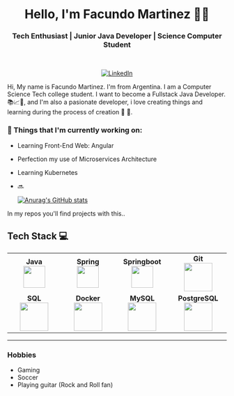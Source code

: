 <h1 align="center"> Hello, I'm Facundo Martinez 👨‍💻 </h1>

<h3 align="center">  Tech Enthusiast | Junior Java Developer  | Science Computer Student </h3> <br>

<p align="center"> 
  <a href="https://www.linkedin.com/in/facundo-martinez-55b286173/"><img alt="LinkedIn" src="https://img.shields.io/badge/-Facundo_Martinez-blue?style=flat-square&logo=Linkedin&logoColor=white&link=https://www.linkedin.com/in/facundo-martinez-55b286173/"></a>
</p>

<!--Introduccion-->
Hi, My name is Facundo Martinez. I'm from Argentina. I am a Computer Science Tech college student. I want to become a Fullstack Java Developer. 📚📈🔬, and I'm also a pasionate developer, i love creating things and learning during the process of creation 🤩 🎈.  

### 💼  Things that I'm currently working on: 
* Learning Front-End Web: Angular
* Perfection my use of Microservices Architecture
* Learning Kubernetes
* 🔜

  [![Anurag's GitHub stats](https://github-readme-stats.vercel.app/api?username=facundo1000&show_icons=true&theme=radical)](https://github.com/anuraghazra/github-readme-stats)

In my repos you'll find projects with this..  

## Tech Stack :computer:

  <table>
  <tbody>
    <td align="center" width="20%">
    <span><b><center>Java</center></b></span> 
    <img height=50px src="https://user-images.githubusercontent.com/69169769/159686643-cf4a5259-e34d-4080-a62e-2084c2a13c45.png"> 
   </td>

<td align="center" width="20%">
<span><b><center>Spring</center></b></span> 
<img height=50px src="https://www.isnotdown.com/assets/pics/spring.png"> 
</td>

<td align="center" width="20%">
<span><b><center>Springboot</center></b></span> 
<img height=50px src="https://www.armadilloamarillo.com/wp-content/uploads/spring-boot-ok.png"> 
</td>


<td align="center" width="20%">
<span><b><center>Git</center></b></span> 
<img height=65px src="https://img.icons8.com/ios-glyphs/2x/github-2.png"> 
</td>

<tr valign="top">
<td align="center" width="20%">
<span><b><center>SQL</center></b></span> 
<img height=65px src="https://img.icons8.com/ios-filled/2x/sql.png"> 
</td>

<td align="center" width="20%">
<span><b><center>Docker</center></b></span> 
<img height=65px src="https://d1.awsstatic.com/acs/characters/Logos/Docker-Logo_Horizontel_279x131.b8a5c41e56b77706656d61080f6a0217a3ba356d.png"> 
</td>

<td align="center" width="20%">
<span><b><center>MySQL</center></b></span> 
<img height=65px src="https://d1.awsstatic.com/asset-repository/products/amazon-rds/1024px-MySQL.ff87215b43fd7292af172e2a5d9b844217262571.png"> 
</td>
  
<td align="center" width="20%">
<span><b><center>PostgreSQL</center></b></span> 
<img height=65px src="https://upload.wikimedia.org/wikipedia/commons/2/29/Postgresql_elephant.svg"> 
</td>  
  </tbody>
</table>
<hr>

### Hobbies
- Gaming
- Soccer
- Playing guitar (Rock and Roll fan)
